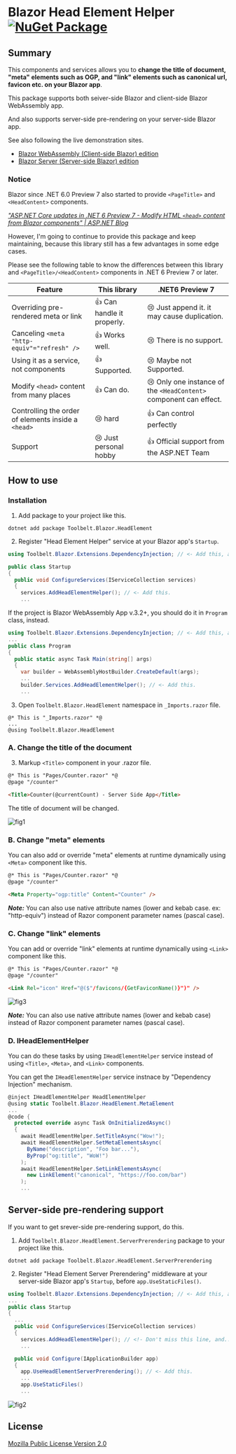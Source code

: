 ﻿# Blazor Head Element Helper [![NuGet Package](https://img.shields.io/nuget/v/Toolbelt.Blazor.HeadElement.svg)](https://www.nuget.org/packages/Toolbelt.Blazor.HeadElement/)

## Summary

This components and services allows you to **change the title of document, "meta" elements such as OGP, and "link" elements such as canonical url, favicon etc. on your Blazor app**.

This package supports both seiver-side Blazor and client-side Blazor WebAssembly app.

And also supports server-side pre-rendering on your server-side Blazor app.

See also following the live demonstration sites.

- [Blazor WebAssembly (Client-side Blazor) edition](https://demo-blazor-headelement-wasm.azurewebsites.net/)
- [Blazor Server (Server-side Blazor) edition](https://demo-blazor-headelement.azurewebsites.net/)

### Notice

Blazor since .NET 6.0 Preview 7 also started to provide `<PageTitle>` and `<HeadContent>` components.

_["ASP.NET Core updates in .NET 6 Preview 7 - Modify HTML `<head>` content from Blazor components" | ASP.NET Blog](https://j.mp/3zJ9mWD)_

However, I'm going to continue to provide this package and keep maintaining, because this library still has a few advantages in some edge cases.

Please see the following table to know the differences between this library and `<PageTitle>/<HeadContent>` components in .NET 6 Preview 7 or later.

Feature                               | This library            | .NET6 Preview 7
--------------------------------------|-------------------------|--------------------------------------------  
Overriding pre-rendered meta or link  | 👍 Can handle it properly. | 😢 Just append it. it may cause duplication.
Canceling `<meta "http-equiv"="refresh" />`   | 👍 Works well.             | 😢 There is no support.
Using it as a service, not components | 👍 Supported.              | 😢 Maybe not Supported.
Modify `<head>` content from many places | 👍 Can do. | 😢 Only one instance of the `<HeadContent>` component can effect.
Controlling the order of elements inside a `<head>` | 😢 hard | 👍 Can control perfectly
Support | 😢 Just personal hobby | 👍 Official support from the ASP.NET Team

## How to use

### Installation

1. Add package to your project like this.

```shell
dotnet add package Toolbelt.Blazor.HeadElement
```

2. Register "Head Element Helper" service at your Blazor app's `Startup`.

```csharp
using Toolbelt.Blazor.Extensions.DependencyInjection; // <- Add this, and...

public class Startup
{
  public void ConfigureServices(IServiceCollection services)
  {
    services.AddHeadElementHelper(); // <- Add this.
    ...
```

If the project is Blazor WebAssembly App v.3.2+, you should do it in `Program` class, instead.

```csharp
using Toolbelt.Blazor.Extensions.DependencyInjection; // <- Add this, and...
...
public class Program
{
  public static async Task Main(string[] args)
  {
    var builder = WebAssemblyHostBuilder.CreateDefault(args);
    ...
    builder.Services.AddHeadElementHelper(); // <- Add this.
    ...
```


3. Open `Toolbelt.Blazor.HeadElement` namespace in `_Imports.razor` file.

```
@* This is "_Imports.razor" *@
...
@using Toolbelt.Blazor.HeadElement
```

### A. Change the title of the document

3. Markup `<Title>` component in your .razor file.

```html
@* This is "Pages/Counter.razor" *@
@page "/counter"

<Title>Counter(@currentCount) - Server Side App</Title>
```

The title of document will be changed.

![fig1](https://raw.githubusercontent.com/jsakamoto/Toolbelt.Blazor.HeadElement/master/.assets/fig1.png)

### B. Change "meta" elements

You can also add or override "meta" elements at runtime dynamically using `<Meta>` component like this.

```html
@* This is "Pages/Counter.razor" *@
@page "/counter"

<Meta Property="ogp:title" Content="Counter" />
```

_**Note:**_ You can also use native attribute names (lower and kebab case. ex: "http-equiv") instead of Razor component parameter names (pascal case).

### C. Change "link" elements

You can add or override "link" elements at runtime dynamically using `<Link>` component like this.

```html
@* This is "Pages/Counter.razor" *@
@page "/counter"

<Link Rel="icon" Href="@($"/favicons/{GetFaviconName()}")" />
```

![fig3](https://raw.githubusercontent.com/jsakamoto/Toolbelt.Blazor.HeadElement/master/.assets/fig3.gif)

_**Note:**_ You can also use native attribute names (lower and kebab case) instead of Razor component parameter names (pascal case).

### D. IHeadElementHelper

You can do these tasks by using `IHeadElementHelper` service instead of using `<Title>`, `<Meta>`, and `<Link>` components.

You can get the `IHeadElementHelper` service instnace by "Dependency Injection" mechanism.

```csharp
@inject IHeadElementHelper HeadElementHelper
@using static Toolbelt.Blazor.HeadElement.MetaElement
...
@code {
  protected override async Task OnInitializedAsync()
  {
    await HeadElementHelper.SetTitleAsync("Wow!");
    await HeadElementHelper.SetMetaElementsAsync(
      ByName("description", "Foo bar..."),
      ByProp("og:title", "WoW!")
    );
    await HeadElementHelper.SetLinkElementsAsync(
      new LinkElement("canonical", "https://foo.com/bar")
    );
    ...
```

## Server-side pre-rendering support

If you want to get srever-side pre-rendering support, do this.

1. Add `Toolbelt.Blazor.HeadElement.ServerPrerendering` package to your project like this.

```shell
dotnet add package Toolbelt.Blazor.HeadElement.ServerPrerendering
```

2. Register "Head Element Server Prerendering" middleware at your server-side Blazor app's `Startup`, before `app.UseStaticFiles()`.

```csharp
using Toolbelt.Blazor.Extensions.DependencyInjection; // <- Add this, and...
...
public class Startup
{
  ...
  public void ConfigureServices(IServiceCollection services)
  {
    services.AddHeadElementHelper(); // <!- Don't miss this line, and...
    ...

  public void Configure(IApplicationBuilder app)
  {
    app.UseHeadElementServerPrerendering(); // <- Add this.
    ...
    app.UseStaticFiles()
    ...
```

![fig2](https://raw.githubusercontent.com/jsakamoto/Toolbelt.Blazor.HeadElement/master/.assets/fig2.png)

## License

[Mozilla Public License Version 2.0](https://raw.githubusercontent.com/jsakamoto/Toolbelt.Blazor.HeadElement/master/LICENSE)
